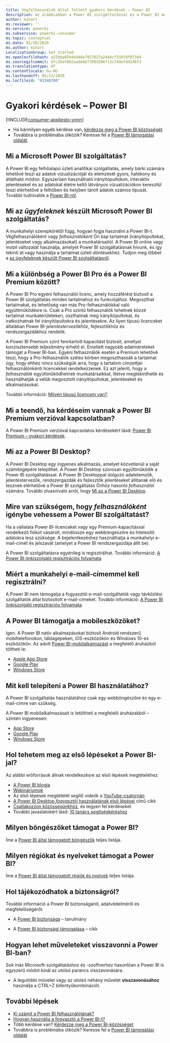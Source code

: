 ```yaml
---
title: Végfelhasználók által feltett gyakori kérdések – Power BI
description: Az alábbiakban a Power BI szolgáltatással és a Power BI mobilalkalmazásaival kapcsolatos gyakori kérdések és válaszok listáját tekintheti át.
author: mihart
ms.reviewer: ''
ms.service: powerbi
ms.subservice: powerbi-consumer
ms.topic: conceptual
ms.date: 02/20/2020
ms.author: mihart
LocalizationGroup: Get started
ms.openlocfilehash: a22bba65b44446e7027627a24ebcf316f8f073d4
ms.sourcegitcommit: bfc2baf862aade6873501566f13c744efdd146f3
ms.translationtype: HT
ms.contentlocale: hu-HU
ms.lasthandoff: 05/13/2020
ms.locfileid: "83348390"
---
```

# <a name="frequently-asked-questions-about-power-bi"></a>Gyakori kérdések – Power BI

[!INCLUDE[consumer-appliesto-ynnn](../includes/consumer-appliesto-ynnn.md)]

* Ha bármilyen egyéb kérdése van, [kérdezze meg a Power BI közösségét](https://community.powerbi.com/).
* Továbbra is problémába ütközik? Keresse fel a [Power BI támogatási oldalát](https://powerbi.microsoft.com/support/).

## <a name="what-is-the-microsoft-power-bi-service"></a>Mi a Microsoft Power BI szolgáltatás?

A Power BI egy felhőalapú üzleti analitikai szolgáltatás, amely bárki számára lehetővé teszi az adatok vizualizációját és elemzését gyors, hatékony és átlátható módon. Egyszerűen használható irányítópultokon, interaktív jelentéseket és az adatokat életre keltő látványos vizualizációkon keresztül teszi elérhetővé a felhőben és helyben tárolt adatok számos típusát. További tudnivalók a [Power BI-ról](../fundamentals/power-bi-overview.md).

## <a name="what-is-the-microsoft-power-bi-service-for-consumers"></a>Mi az *ügyfeleknek* készült Microsoft Power BI szolgáltatás?

A munkahelyi szerepkörétől függ, hogyan fogja használni a Power BI-t. Végfelhasználóként vagy *felhasználóként* Ön kap tartalmat (irányítópultokat, jelentéseket vagy alkalmazásokat) a munkatársaitól. A Power BI online vagy mobil változatát használja, amelyet Power BI szolgáltatásnak hívunk, és így tekinti át vagy használja a tartalmat üzleti döntésekhez.  Tudjon meg többet a [az ügyfeleknek készült Power BI szolgáltatásról](index.yml).


## <a name="whats-the-difference-between-power-bi-pro-and-power-bi-premium"></a>Mi a különbség a Power BI Pro és a Power BI Premium között?

A Power BI Pro egyéni felhasználói licenc, amely hozzáférést biztosít a Power BI szolgáltatás minden tartalmához és funkciójához. Megoszthat tartalmakat, és lehetőség van más Pro-felhasználókkal való együttműködésre is. Csak a Pro szintű felhasználók tehetnek közzé tartalmat munkaterületeken, oszthatnak meg irányítópultokat, és iratkozhatnak fel irányítópultokra és jelentésekre. Az ilyen típusú licenceket általában Power BI-*jelentéstervezőkhöz*, fejlesztőkhöz és rendszergazdákhoz rendelik. 

A Power BI Premium szint fenntartott kapacitást biztosít, amellyel konzisztensebb teljesítmény érhető el. Emellett nagyobb adatméreteket támogat a Power BI-ban. Egyéni felhasználók esetén a Premium lehetővé teszi, hogy a Pro-felhasználók széles körben megoszthassák a tartalmat úgy, hogy ehhez nincs szükségük arra, hogy a tartalom címzettjei felhasználónkénti licencekkel rendelkezzenek. Ez azt jelenti, hogy a *felhasználók* együttműködhetnek munkatársaikkal, illetve megtekinthetik és használhatják a velük megosztott irányítópultokat, jelentéseket és alkalmazásokat. 

További információ: [Milyen típusú licencem van?](end-user-license.md).

## <a name="what-if-i-have-questions-about-power-bi-premium"></a>Mi a teendő, ha kérdéseim vannak a Power BI Premium verzióval kapcsolatban?

A Power BI Premium verzióval kapcsolatos kérdésekért lásd: [Power BI Premium – gyakori kérdések](../admin/service-premium-faq.md).

## <a name="what-is-power-bi-desktop"></a>Mi az a Power BI Desktop?

A Power BI Desktop egy ingyenes alkalmazás, amelyet közvetlenül a saját számítógépére telepíthet. A Power BI Desktop szorosan együttműködik a Power BI szolgáltatással.  A Power BI Desktoppal dolgozó adatelemzők, jelentéstervezők, rendszergazdák és fejlesztők jelentéseket állítanak elő és tesznek elérhetővé a Power BI szolgáltatás Önhöz hasonló *felhasználói* számára. További olvasnivaló arról, hogy [Mi az a Power BI Desktop](../fundamentals/desktop-what-is-desktop.md).

## <a name="what-do-i-need-to-use-the-power-bi-service-as-a-consumer"></a>Mire van szükségem, hogy *felhasználóként* igénybe vehessem a Power BI szolgáltatást?

Ha a vállalata Power BI-licenceket vagy egy Premium-kapacitással rendelkező fiókot vásárolt, mindössze egy webböngészőre és hitelesítő adatokra lesz szüksége. A bejelentkezéshez használhatja a munkahelyi e-mail-címét és jelszavát (amelyet a Power BI rendszergazdája állít be).  

A Power BI szolgáltatásra egyénileg is regisztrálhat. További információ: [A Power BI önkiszolgáló regisztrációs folyamata](../fundamentals/service-self-service-signup-for-power-bi.md)

## <a name="why-do-i-have-to-sign-up-with-my-work-email"></a>Miért a munkahelyi e-mail-címemmel kell regisztrálni?

A Power BI nem támogatja a fogyasztói e-mail-szolgáltatók vagy távközlési szolgáltatók által biztosított e-mail-címeket. További információ: [A Power BI önkiszolgáló regisztrációs folyamata](../fundamentals/service-self-service-signup-for-power-bi.md).

## <a name="does-power-bi-support-mobile-devices"></a>A Power BI támogatja a mobileszközöket?

Igen. A Power BI natív alkalmazásokat biztosít Android rendszerű mobiltelefonokon, táblagépeken, iOS-eszközökön és Windows 10-es eszközökön. Az adott [Power BI-mobilalkalmazást](https://powerbi.microsoft.com/mobile) a megfelelő áruházból töltheti le:  

* [Apple App Store](https://go.microsoft.com/fwlink/?LinkId=526218)
* [Google Play](https://go.microsoft.com/fwlink/?LinkID=544867&clcid=0x409)
* [Windows Store](https://go.microsoft.com/fwlink/?LinkId=526478)

## <a name="what-do-i-need-to-install-to-use-power-bi"></a>Mit kell telepíteni a Power BI használatához?

A Power BI szolgáltatás használatához csak egy webböngészőre és egy e-mail-címre van szükség.

A Power BI mobilalkalmazásait is letöltheti a megfelelő áruházakból – szintén ingyenesen:

* [App Store](https://go.microsoft.com/fwlink/?LinkId=526218)
* [Google Play](https://go.microsoft.com/fwlink/?LinkID=544867&clcid=0x409)
* [Windows Store](https://go.microsoft.com/fwlink/?LinkId=526478)

## <a name="where-do-i-get-started-with-power-bi"></a>Hol tehetem meg az első lépéseket a Power BI-jal?

Az alábbi erőforrások állnak rendelkezésre az első lépések megtételéhez:

* [A Power BI blogja](https://powerbi.microsoft.com/blog/)
* [Webináriumok](../fundamentals/webinars.md)
* Az első lépések megtételét segítő videók a [YouTube-csatornán](https://www.youtube.com/user/mspowerbi)
* [A Power BI Desktop *fogyasztói* használatának első lépései](index.yml) című cikk
* [Csatlakozzon közösségünkhöz](https://community.powerbi.com/), és tegyen fel kérdéseket
* További javaslatokért lásd: [10 tanács segítségkéréshez](../fundamentals/service-tips-for-finding-help.md)

## <a name="what-browsers-does-power-bi-support"></a>Milyen böngészőket támogat a Power BI?

Íme a [Power BI által támogatott böngészők](../service-browser-support.md) teljes listája.

## <a name="what-regions-and-languages-does-power-bi-support"></a>Milyen régiókat és nyelveket támogat a Power BI?

Íme a [Power BI által támogatott régiók és nyelvek](../fundamentals/supported-languages-countries-regions.md) teljes listája.

## <a name="where-can-i-learn-more-about-security"></a>Hol tájékozódhatok a biztonságról?

További információ a Power BI biztonságáról, adatvédelméről és megfelelőségéről:

* A [Power BI biztonsága](https://go.microsoft.com/fwlink/?LinkId=829185) – tanulmány

* A [Power BI biztonsági támogatása](../admin/service-admin-power-bi-security.md) – cikk

## <a name="how-do-i-undo-in-power-bi"></a>Hogyan lehet műveleteket visszavonni a Power BI-ban?

Sok más Microsoft-szolgáltatáshoz és -szoftverhez hasonlóan a Power BI is egyszerű módot kínál az utolsó parancs visszavonására.

* A legutóbbi művelet vagy az utolsó néhány művelet **visszavonásához** használja a CTRL+Z billentyűkombinációt.

## <a name="next-steps"></a>További lépések

* [Ki számít a Power BI felhasználójának?](end-user-consumer.md)
* [Hogyan használja a fogyasztó a Power BI-t?](end-user-reading-view.md)
* Több kérdése van? [Kérdezze meg a Power BI-közösséget](https://community.powerbi.com/)
* Továbbra is problémába ütközik? Keresse fel a [Power BI támogatási oldalát](https://powerbi.microsoft.com/support/)